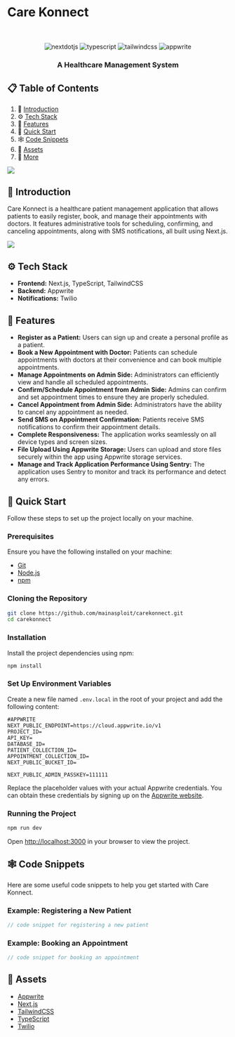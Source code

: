 # Care Konnect

<div align="center">
  <br />
  <br />

  <div>
    <img src="https://img.shields.io/badge/-Next_JS-black?style=for-the-badge&logoColor=white&logo=nextdotjs&color=000000" alt="nextdotjs" />
    <img src="https://img.shields.io/badge/-TypeScript-black?style=for-the-badge&logoColor=white&logo=typescript&color=3178C6" alt="typescript" />
    <img src="https://img.shields.io/badge/-Tailwind_CSS-black?style=for-the-badge&logoColor=white&logo=tailwindcss&color=06B6D4" alt="tailwindcss" />
    <img src="https://img.shields.io/badge/-Appwrite-black?style=for-the-badge&logoColor=white&logo=appwrite&color=FD366E" alt="appwrite" />
  </div>

  <h3 align="center">A Healthcare Management System</h3>

</div>

## 📋 Table of Contents

1. 🤖 [Introduction](#introduction)
2. ⚙️ [Tech Stack](#tech-stack)
3. 🔋 [Features](#features)
4. 🤸 [Quick Start](#quick-start)
5. 🕸️ [Code Snippets](#snippets)
6. 🔗 [Assets](#assets)
7. 🚀 [More](#more)


<a href="https://youtu.be/lEflo_sc82g?feature=shared" target="_blank">
  <img src="https://github.com/sujatagunale/EasyRead/assets/151519281/1736fca5-a031-4854-8c09-bc110e3bc16d" />
</a>

## 🤖 Introduction

Care Konnect is a healthcare patient management application that allows patients to easily register, book, and manage their appointments with doctors. It features administrative tools for scheduling, confirming, and canceling appointments, along with SMS notifications, all built using Next.js.

<a href="https://discord.com/invite/n6EdbFJ" target="_blank">
  <img src="https://github.com/sujatagunale/EasyRead/assets/151519281/618f4872-1e10-42da-8213-1d69e486d02e" />
</a>

## ⚙️ Tech Stack

- **Frontend:** Next.js, TypeScript, TailwindCSS
- **Backend:** Appwrite
- **Notifications:** Twilio

## 🔋 Features

- **Register as a Patient:** Users can sign up and create a personal profile as a patient.
- **Book a New Appointment with Doctor:** Patients can schedule appointments with doctors at their convenience and can book multiple appointments.
- **Manage Appointments on Admin Side:** Administrators can efficiently view and handle all scheduled appointments.
- **Confirm/Schedule Appointment from Admin Side:** Admins can confirm and set appointment times to ensure they are properly scheduled.
- **Cancel Appointment from Admin Side:** Administrators have the ability to cancel any appointment as needed.
- **Send SMS on Appointment Confirmation:** Patients receive SMS notifications to confirm their appointment details.
- **Complete Responsiveness:** The application works seamlessly on all device types and screen sizes.
- **File Upload Using Appwrite Storage:** Users can upload and store files securely within the app using Appwrite storage services.
- **Manage and Track Application Performance Using Sentry:** The application uses Sentry to monitor and track its performance and detect any errors.

## 🤸 Quick Start

Follow these steps to set up the project locally on your machine.

### Prerequisites

Ensure you have the following installed on your machine:

- [Git](https://git-scm.com/)
- [Node.js](https://nodejs.org/en)
- [npm](https://www.npmjs.com/)

### Cloning the Repository

```bash
git clone https://github.com/mainasploit/carekonnect.git
cd carekonnect
```

### Installation

Install the project dependencies using npm:

```bash
npm install
```

### Set Up Environment Variables

Create a new file named `.env.local` in the root of your project and add the following content:

```env
#APPWRITE
NEXT_PUBLIC_ENDPOINT=https://cloud.appwrite.io/v1
PROJECT_ID=
API_KEY=
DATABASE_ID=
PATIENT_COLLECTION_ID=
APPOINTMENT_COLLECTION_ID=
NEXT_PUBLIC_BUCKET_ID=

NEXT_PUBLIC_ADMIN_PASSKEY=111111
```

Replace the placeholder values with your actual Appwrite credentials. You can obtain these credentials by signing up on the [Appwrite website](https://appwrite.io/).

### Running the Project

```bash
npm run dev
```

Open [http://localhost:3000](http://localhost:3000) in your browser to view the project.

## 🕸️ Code Snippets

Here are some useful code snippets to help you get started with Care Konnect.

### Example: Registering a New Patient

```javascript
// code snippet for registering a new patient
```

### Example: Booking an Appointment

```javascript
// code snippet for booking an appointment
```

## 🔗 Assets

- [Appwrite](https://appwrite.io/)
- [Next.js](https://nextjs.org/)
- [TailwindCSS](https://tailwindcss.com/)
- [TypeScript](https://www.typescriptlang.org/)
- [Twilio](https://www.twilio.com/)

